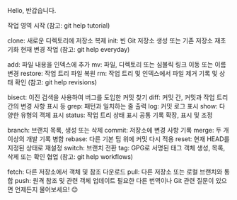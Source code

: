 Hello,
반갑습니다. 

작업 영역 시작 (참고: git help tutorial)

clone: 새로운 디렉토리에 저장소 복제
init: 빈 Git 저장소 생성 또는 기존 저장소 재초기화
현재 변경 작업 (참고: git help everyday)

add: 파일 내용을 인덱스에 추가
mv: 파일, 디렉토리 또는 심볼릭 링크 이동 또는 이름 변경
restore: 작업 트리 파일 복원
rm: 작업 트리 및 인덱스에서 파일 제거
기록 및 상태 확인 (참고: git help revisions)

bisect: 이진 검색을 사용하여 버그를 도입한 커밋 찾기
diff: 커밋 간, 커밋과 작업 트리 간의 변경 사항 표시 등
grep: 패턴과 일치하는 줄 출력
log: 커밋 로그 표시
show: 다양한 유형의 객체 표시
status: 작업 트리 상태 표시
공통 기록 확장, 표시 및 조정

branch: 브랜치 목록, 생성 또는 삭제
commit: 저장소에 변경 사항 기록
merge: 두 개 이상의 개발 기록 병합
rebase: 다른 기본 팁 위에 커밋 다시 적용
reset: 현재 HEAD를 지정된 상태로 재설정
switch: 브랜치 전환
tag: GPG로 서명된 태그 객체 생성, 목록, 삭제 또는 확인
협업 (참고: git help workflows)

fetch: 다른 저장소에서 객체 및 참조 다운로드
pull: 다른 저장소 또는 로컬 브랜치와 통합
push: 원격 참조 및 관련 객체 업데이트
필요한 다른 번역이나 Git 관련 질문이 있으면 언제든지 물어보세요! 😊

